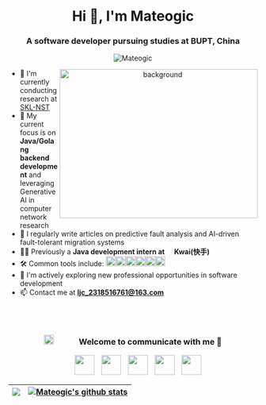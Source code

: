 <h1 align="center">Hi 👋, I'm <a>Mateogic</a></h1>
<h3 align="center">A software developer pursuing studies at BUPT, China</h3>

<p align="center"> <img src="https://komarev.com/ghpvc/?username=mateogic&label=Profile%20views&color=0e75b6&style=flat" alt="Mateogic" /> </p>

<a target="_blank" align="center">
  <img align="right" top="500" height="300" width="400" alt="background" src="https://cf.github-imgs.mateogic.cn/PicGo/1746017848609-background.jpg">
</a>

- 🔭 I'm currently conducting research at <a href="https://sklnst.bupt.edu.cn/" target="blank">SKL-NST </a>
- 🌱 My current focus is on **Java/Golang backend development** and leveraging Generative AI in computer network research
- 📝 I regularly write articles on predictive fault analysis and AI-driven fault-tolerant migration systems
- 👨‍💻 Previously a **Java development intern at <img src="https://cf.github-imgs.mateogic.cn/PicGo/1746017865082-kwai.png" height="16" width="16">Kwai(快手)**
- 🛠 Common tools include: <img height="20" alt="nodejs" src="https://cf.github-imgs.mateogic.cn/PicGo/1746017865082-docker.png"><img height="20" alt="nodejs" src="https://cf.github-imgs.mateogic.cn/PicGo/1746017865082-springboot.png"><img height="20" alt="nodejs" src="https://cf.github-imgs.mateogic.cn/PicGo/1746017865082-rocketmq.png"><img height="20" alt="nodejs" src="https://cf.github-imgs.mateogic.cn/PicGo/1746017865082-mysql.png"><img height="20" alt="nodejs" src="https://cf.github-imgs.mateogic.cn/PicGo/1746017865082-redis.png"><img height="20" alt="nodejs" src="https://cf.github-imgs.mateogic.cn/PicGo/1746017865082-cursor.png">
- 🤝 I'm actively exploring new professional opportunities in software development
- 📫 Contact me at **ljc_2318516761@163.com**
<br>
<br>
<div align="center">
  <h3 align="center"> <img src="https://cf.github-imgs.mateogic.cn/PicGo/1746017865081-connect.gif" width="20" height="20" style="margin-right: 50px;">Welcome to communicate with me 🤗</h3>
</div>

<p align="center">
 <div align="center"  class="icons-social" style="margin-left: 10px;">
 		<!-- mysite -->
		<a style="margin-left: 10px;"  target="_blank" href="https://mateogic.cn"><img src="https://cf.github-imgs.mateogic.cn/PicGo/1746017865082-site.png" height="40" width="40"></a>
	 	<!-- bilibili -->
		<a style="margin-left: 10px;"  target="_blank" href="https://space.bilibili.com/189978997"><img src="https://cf.github-imgs.mateogic.cn/PicGo/1746017865081-bilibili.png" height="40" width="40"></a>
 		<!-- github -->
		<a style="margin-left: 10px;" target="_blank" href="https://github.com/mateogic"><img src="https://cf.github-imgs.mateogic.cn/PicGo/1746017865082-github.png" height="40" width="40"></a>
 		<!-- leetcode -->
		<a style="margin-left: 10px;"  target="_blank" href="https://leetcode.cn/u/mateogic/"><img src="https://cf.github-imgs.mateogic.cn/PicGo/1746017865082-LeetCode.png" height="40" width="40"></a>
 		<!-- linkdin -->
		<a style="margin-left: 10px;"  target="_blank" href="https://www.linkedin.com/in/mateogic-ljc"><img src="https://cf.github-imgs.mateogic.cn/PicGo/1746017865082-linkedin.png" height="40" width="40"></a>
      </div>
</p>

| <a href="https://github.com/anuraghazra/github-readme-stats"><img align="center" src="https://github-readme-stats.vercel.app/api/top-langs/?username=mateogic&layout=compact&theme=buefy&hide_border=true" /></a> | <a href="https://github.com/anuraghazra/github-readme-stats"><img align="center" src="https://github-readme-stats.vercel.app/api?username=mateogic&show_icons=true&include_all_commits=true&theme=buefy&hide_border=true" alt="Mateogic's github stats" /></a> |
| ------------------------------------------------------------------------------------------------------------------------------------------------------------------------------------------------------------------------- | ---------------------------------------------------------------------------------------------------------------------------------------------------------------------------------------------------------------------------------------------------------------------- |
